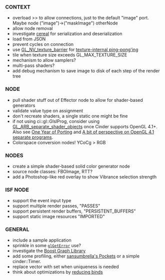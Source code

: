 
### CONTEXT
- overload >> to allow connections, just to the default "image" port. Maybe node ("image")->("maskImage") otherNode
- allow node removal
- investigate [cereal](https://github.com/USCiLab/cereal) for serialization and deserialization
- load from JSON
- prevent cycles on connection
- use [GL_NV_texture_barrier](http://www.opengl.org/registry/specs/NV/texture_barrier.txt) for [texture-internal ping-pong'ing](https://www.opengl.org/discussion_boards/showthread.php/173265-GL_NV_texture_barrier-on-ATI?p=1214070&viewfull=1#post1214070)
- tile when texture size exceeds GL_MAX_TEXTURE_SIZE
- mechanism to allow samplers?
- multi-pass shaders?
- add debug mechanism to save image to disk of each step of the render tree

### NODE
- pull shader stuff out of Effector node to allow for shader-based generators
- validate value type on assignment
- don't recreate shaders, a single static one might be fine
- if not using ci::gl::GlslProg, consider using [GL_ARB_separate_shader_objects](http://www.opengl.org/registry/specs/ARB/separate_shader_objects.txt) once Cinder supports OpenGL 4.1+. Also see [One Year of Porting](http://www.slideshare.net/slideshow/embed_code/34431339?rel=0#) and [A bit of perspective on OpenGL 4.1 separate programs](http://www.g-truc.net/post-0348.html).
- Colorspace conversion nodes! YCoCg > RGB

### NODES
- create a simple shader-based solid color generator node
- source node classes: FBOImage, RTT?
- add a Photoshop-like red overlay to show Vibrance selection strength

### ISF NODE
- support the event input type
- support multiple render passes, "PASSES"
- support persistent render buffers, "PERSISTENT_BUFFERS"
- support static image resources "IMPORTED"

### GENERAL
- include a sample application
- sprinkle in some [`glGetError`](https://www.opengl.org/wiki/GLAPI/glGetError) use?
- investigate the [Boost Graph Library](http://www.boost.org/doc/libs/1_55_0/libs/graph/doc/index.html)
- add some profiling, either [sansumbrella's Pockets](https://github.com/sansumbrella/Pockets/blob/dev/src/pockets/Profiling.h) or a simple cinder::Timer.
- replace vector with set when uniqueness is needed
- think about optimizations by [reducing binds](http://calebjohnston.com/storage/glsl/#optimization)
